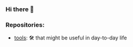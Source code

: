 ### Hi there 👋

### Repositories:
* [tools](https://github.com/hephzibahponcellat/tools): :hammer_and_wrench: that might be useful in day-to-day life
<!--
**hephzibahponcellat/hephzibahponcellat** is a ✨ _special_ ✨ repository because its `README.md` (this file) appears on your GitHub profile.

Here are some ideas to get you started:

- 🔭 I’m currently working on ...
- 🌱 I’m currently learning ...
- 👯 I’m looking to collaborate on ...
- 🤔 I’m looking for help with ...
- 💬 Ask me about ...
- 📫 How to reach me: ...
- 😄 Pronouns: ...
- ⚡ Fun fact: ...
-->
